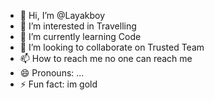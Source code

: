 - 👋 Hi, I’m @Layakboy
- 👀 I’m interested in Travelling
- 🌱 I’m currently learning Code
- 💞️ I’m looking to collaborate on Trusted Team
- 📫 How to reach me no one can reach me
- 😄 Pronouns: ...
- ⚡ Fun fact: im gold

<!---
Layakboy/Layakboy is a ✨ special ✨ repository because its `README.md` (this file) appears on your GitHub profile.
You can click the Preview link to take a look at your changes.
--->

